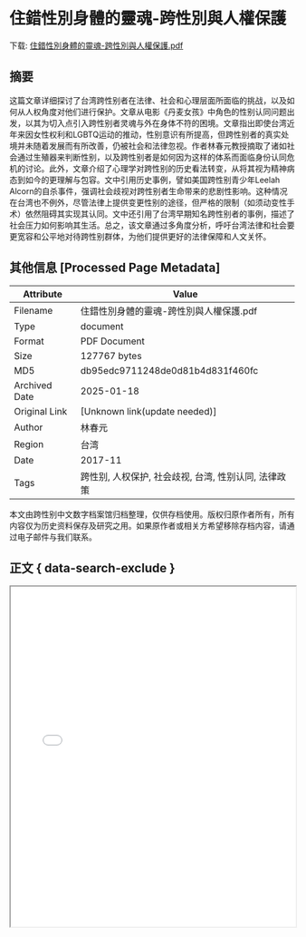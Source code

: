 # 住錯性別身體的靈魂-跨性別與人權保護

<!-- tcd_download_link -->
下载: [住錯性別身體的靈魂-跨性別與人權保護.pdf](住錯性別身體的靈魂-跨性別與人權保護.pdf)
<!-- tcd_download_link_end -->

## 摘要

<!-- tcd_abstract -->
这篇文章详细探讨了台湾跨性别者在法律、社会和心理层面所面临的挑战，以及如何从人权角度对他们进行保护。文章从电影《丹麦女孩》中角色的性别认同问题出发，以其为切入点引入跨性别者灵魂与外在身体不符的困境。文章指出即使台湾近年来因女性权利和LGBTQ运动的推动，性别意识有所提高，但跨性别者的真实处境并未随着发展而有所改善，仍被社会和法律忽视。作者林春元教授摘取了诸如社会通过生殖器来判断性别，以及跨性别者是如何因为这样的体系而面临身份认同危机的讨论。此外，文章介绍了心理学对跨性别的历史看法转变，从将其视为精神病态到如今的更理解与包容。文中引用历史事例，譬如美国跨性别青少年Leelah Alcorn的自杀事件，强调社会歧视对跨性别者生命带来的悲剧性影响。这种情况在台湾也不例外，尽管法律上提供变更性别的途径，但严格的限制（如须动变性手术）依然阻碍其实现其认同。文中还引用了台湾早期知名跨性别者的事例，描述了社会压力如何影响其生活。总之，该文章通过多角度分析，呼吁台湾法律和社会要更宽容和公平地对待跨性别群体，为他们提供更好的法律保障和人文关怀。

<!-- tcd_abstract_end -->

## 其他信息 [Processed Page Metadata]

| Attribute       | Value                                  |
|-----------------|----------------------------------------|
| Filename        | 住錯性別身體的靈魂-跨性別與人權保護.pdf                             |
| Type            | document                                 |
| Format          | PDF Document                               |
| Size            | 127767 bytes                           |
| MD5             | db95edc9711248de0d81b4d831f460fc                                  |
| Archived Date   | 2025-01-18                             |
| Original Link   | [Unknown link(update needed)]                         |
| Author          | 林春元                               |
| Region          | 台湾                               |
| Date            | 2017-11                                 |
| Tags            | 跨性别, 人权保护, 社会歧视, 台湾, 性别认同, 法律政策                                 |

本文由跨性别中文数字档案馆归档整理，仅供存档使用。版权归原作者所有，所有内容仅为历史资料保存及研究之用。如果原作者或相关方希望移除存档内容，请通过电子邮件与我们联系。

## 正文 { data-search-exclude }

<!-- tcd_main_text -->
<iframe src="../住錯性別身體的靈魂-跨性別與人權保護.pdf" width="100%" height="600px">
    <p>无法显示PDF，请下载查看。</p>
</iframe>
<!-- tcd_main_text_end -->


